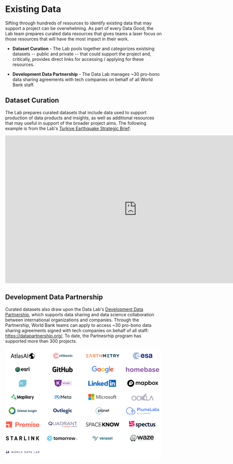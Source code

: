 # Existing Data

Sifting through hundreds of resources to identify existing data that may support a project can be overwhelming. As part of every Data Good, the Lab team prepares curated data resources that gives teams a laser focus on those resources that will have the most impact in their work. 

- **Dataset Curation** - The Lab pools together and categorizes existsing datasets -- public and private -- that could support the project and, critically, provides direct links for accessing / applying for these resources. 

- **Development Data Partnership** - The Data Lab manages ~30 pro-bono data sharing agreements with tech companies on behalf of all World Bank staff. 

  

## Dataset Curation

The Lab prepares curated datasets that include data used to support production of data products and insights, as well as additional resources that may useful in support of the broader project aims. The following example is from the Lab's [Turkiye Earthquake Strategic Brief](https://datapartnership.org/turkiye-earthquake-impact/reports/turkiye-earthquake-strategic-brief.html):

<iframe width="843" height="474" src="https://www.youtube.com/embed/gzJ6o-mXt6A" title="Data Lab Strategic Brief for Turkiye Earthquake Impact Analysis: Data Sources" frameborder="0" allow="accelerometer; autoplay; clipboard-write; encrypted-media; gyroscope; picture-in-picture; web-share" allowfullscreen></iframe>



## Development Data Partnership

Curated datasets also draw upon the Data Lab's [Development Data Partnership](https://datapartnership.org/), which supports data sharing and data science collaboration between international organizations and companies. Through the Partnership, World Bank teams can apply to access ~30 pro-bono data sharing agreements signed with tech companies on behalf of all staff: https://datapartnership.org/. To date, the Partnesrhip program has supported more than 300 projects. 

![](images/intro-partnership-logos.png)
